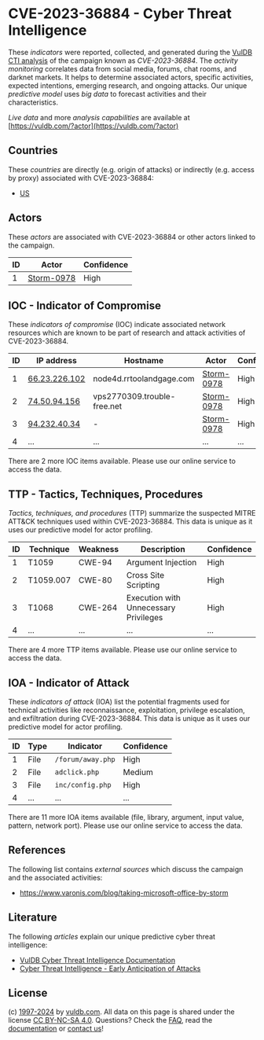 # CVE-2023-36884 - Cyber Threat Intelligence

These _indicators_ were reported, collected, and generated during the [VulDB CTI analysis](https://vuldb.com/?kb.cti) of the campaign known as _CVE-2023-36884_. The _activity monitoring_ correlates data from social media, forums, chat rooms, and darknet markets. It helps to determine associated actors, specific activities, expected intentions, emerging research, and ongoing attacks. Our unique _predictive model_ uses _big data_ to forecast activities and their characteristics.

_Live data_ and more _analysis capabilities_ are available at [https://vuldb.com/?actor](https://vuldb.com/?actor)

## Countries

These _countries_ are directly (e.g. origin of attacks) or indirectly (e.g. access by proxy) associated with CVE-2023-36884:

* [US](https://vuldb.com/?country.us)

## Actors

These _actors_ are associated with CVE-2023-36884 or other actors linked to the campaign.

ID | Actor | Confidence
-- | ----- | ----------
1 | [Storm-0978](https://vuldb.com/?actor.storm-0978) | High

## IOC - Indicator of Compromise

These _indicators of compromise_ (IOC) indicate associated network resources which are known to be part of research and attack activities of CVE-2023-36884.

ID | IP address | Hostname | Actor | Confidence
-- | ---------- | -------- | ----- | ----------
1 | [66.23.226.102](https://vuldb.com/?ip.66.23.226.102) | node4d.rrtoolandgage.com | [Storm-0978](https://vuldb.com/?actor.storm-0978) | High
2 | [74.50.94.156](https://vuldb.com/?ip.74.50.94.156) | vps2770309.trouble-free.net | [Storm-0978](https://vuldb.com/?actor.storm-0978) | High
3 | [94.232.40.34](https://vuldb.com/?ip.94.232.40.34) | - | [Storm-0978](https://vuldb.com/?actor.storm-0978) | High
4 | ... | ... | ... | ...

There are 2 more IOC items available. Please use our online service to access the data.

## TTP - Tactics, Techniques, Procedures

_Tactics, techniques, and procedures_ (TTP) summarize the suspected MITRE ATT&CK techniques used within CVE-2023-36884. This data is unique as it uses our predictive model for actor profiling.

ID | Technique | Weakness | Description | Confidence
-- | --------- | -------- | ----------- | ----------
1 | T1059 | CWE-94 | Argument Injection | High
2 | T1059.007 | CWE-80 | Cross Site Scripting | High
3 | T1068 | CWE-264 | Execution with Unnecessary Privileges | High
4 | ... | ... | ... | ...

There are 4 more TTP items available. Please use our online service to access the data.

## IOA - Indicator of Attack

These _indicators of attack_ (IOA) list the potential fragments used for technical activities like reconnaissance, exploitation, privilege escalation, and exfiltration during CVE-2023-36884. This data is unique as it uses our predictive model for actor profiling.

ID | Type | Indicator | Confidence
-- | ---- | --------- | ----------
1 | File | `/forum/away.php` | High
2 | File | `adclick.php` | Medium
3 | File | `inc/config.php` | High
4 | ... | ... | ...

There are 11 more IOA items available (file, library, argument, input value, pattern, network port). Please use our online service to access the data.

## References

The following list contains _external sources_ which discuss the campaign and the associated activities:

* https://www.varonis.com/blog/taking-microsoft-office-by-storm

## Literature

The following _articles_ explain our unique predictive cyber threat intelligence:

* [VulDB Cyber Threat Intelligence Documentation](https://vuldb.com/?kb.cti)
* [Cyber Threat Intelligence - Early Anticipation of Attacks](https://www.scip.ch/en/?labs.20201022)

## License

(c) [1997-2024](https://vuldb.com/?kb.changelog) by [vuldb.com](https://vuldb.com/?kb.about). All data on this page is shared under the license [CC BY-NC-SA 4.0](https://creativecommons.org/licenses/by-nc-sa/4.0/). Questions? Check the [FAQ](https://vuldb.com/?kb.faq), read the [documentation](https://vuldb.com/?kb) or [contact us](https://vuldb.com/?contact)!
